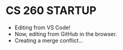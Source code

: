 # CS 260 STARTUP
- Editing from VS Code!
- Now, editing from GitHub in the browser.
- Creating a merge conflict...
